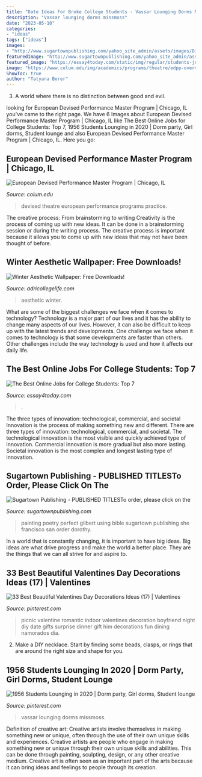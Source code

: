 ```yaml
---
title: "Date Ideas For Broke College Students - Vassar Lounging Dorms Missmoss"
description: "Vassar lounging dorms missmoss"
date: "2023-05-10"
categories:
- "ideas"
tags: ["ideas"]
images:
- "http://www.sugartownpublishing.com/yahoo_site_admin/assets/images/Diane_Rusnak_painting.266174957_std.jpg"
featuredImage: "http://www.sugartownpublishing.com/yahoo_site_admin/assets/images/Diane_Rusnak_painting.266174957_std.jpg"
featured_image: "https://essay4today.com/static/img/regular/students-job.jpg?ver=27Apr20210908"
image: "https://www.colum.edu/img/academics/programs/theatre/edpp-overview.jpg"
ShowToc: true
author: "Tatyana Borer"
---
```



3. A world where there is no distinction between good and evil. 

	

		
looking for European Devised Performance Master Program | Chicago, IL you've came to the right page. We have 6 Images about European Devised Performance Master Program | Chicago, IL like The Best Online Jobs for College Students: Top 7, 1956 Students Lounging in 2020 | Dorm party, Girl dorms, Student lounge and also European Devised Performance Master Program | Chicago, IL. Here you go:
		
    
## European Devised Performance Master Program | Chicago, IL

<img loading=lazy src="https://www.colum.edu/img/academics/programs/theatre/edpp-overview.jpg" onerror="this.onerror=null;this.src='https://tse1.mm.bing.net/th?id=OIP.sGk8trokRAFaA94OKD9j2wHaE8&amp;pid=15.1';" alt="European Devised Performance Master Program | Chicago, IL">

_Source: colum.edu_

>devised theatre european performance programs practice. 

	

The creative process: From brainstorming to writing
Creativity is the process of coming up with new ideas. It can be done in a brainstorming session or during the writing process. The creative process is important because it allows you to come up with new ideas that may not have been thought of before.

    
## Winter Aesthetic Wallpaper: Free Downloads!

<img loading=lazy src="https://adricollegelife.com/wp-content/uploads/2020/11/10-576x1024.png" onerror="this.onerror=null;this.src='https://tse4.mm.bing.net/th?id=OIP.V-f8BnrtbH0fQEUPDB045AHaNK&amp;pid=15.1';" alt="Winter Aesthetic Wallpaper: Free Downloads!">

_Source: adricollegelife.com_

>aesthetic winter. 

	

What are some of the biggest challenges we face when it comes to technology?
Technology is a major part of our lives and it has the ability to change many aspects of our lives. However, it can also be difficult to keep up with the latest trends and developments. One challenge we face when it comes to technology is that some developments are faster than others. Other challenges include the way technology is used and how it affects our daily life.

    
## The Best Online Jobs For College Students: Top 7

<img loading=lazy src="https://essay4today.com/static/img/regular/students-job.jpg?ver=27Apr20210908" onerror="this.onerror=null;this.src='https://tse3.mm.bing.net/th?id=OIP.ooVsJwZXchxzhlz3uI7mlwHaD4&amp;pid=15.1';" alt="The Best Online Jobs for College Students: Top 7">

_Source: essay4today.com_

>. 

	

The three types of innovation: technological, commercial, and societal
Innovation is the process of making something new and different. There are three types of innovation: technological, commercial, and societal. The technological innovation is the most visible and quickly achieved type of innovation. Commercial innovation is more gradual but also more lasting. Societal innovation is the most complex and longest lasting type of innovation.

    
## Sugartown Publishing - PUBLISHED TITLESTo Order, Please Click On The

<img loading=lazy src="http://www.sugartownpublishing.com/yahoo_site_admin/assets/images/Diane_Rusnak_painting.266174957_std.jpg" onerror="this.onerror=null;this.src='https://tse4.mm.bing.net/th?id=OIP.nUIHkivzLiZAJu2C-OtZqgHaFi&amp;pid=15.1';" alt="Sugartown Publishing - PUBLISHED TITLESTo order, please click on the">

_Source: sugartownpublishing.com_

>painting poetry perfect gilbert using bible sugartown publishing she francisco san order dorothy. 

	

In a world that is constantly changing, it is important to have big ideas. Big ideas are what drive progress and make the world a better place. They are the things that we can all strive for and aspire to.

    
## 33 Best Beautiful Valentines Day Decorations Ideas (17) | Valentines

<img loading=lazy src="https://i.pinimg.com/originals/50/12/c6/5012c688d05aa40290edb67926c1d7bd.jpg" onerror="this.onerror=null;this.src='https://tse3.mm.bing.net/th?id=OIP.U-p2-YIGmgMzXGKUC5TplgHaJ4&amp;pid=15.1';" alt="33 Best Beautiful Valentines Day Decorations Ideas (17) | Valentines">

_Source: pinterest.com_

>picnic valentine romantic indoor valentines decoration boyfriend night diy date gifts surprise dinner gift him decorations fun dining namorados dia. 

	

2. Make a DIY necklace. Start by finding some beads, clasps, or rings that are around the right size and shape for you.

    
## 1956 Students Lounging In 2020 | Dorm Party, Girl Dorms, Student Lounge

<img loading=lazy src="https://i.pinimg.com/736x/4d/b8/5c/4db85cef4beb47a4981bf2cef3e5c335.jpg" onerror="this.onerror=null;this.src='https://tse4.mm.bing.net/th?id=OIP.sez3LAs2LsbFD8cu5cgrTwHaFn&amp;pid=15.1';" alt="1956 Students Lounging in 2020 | Dorm party, Girl dorms, Student lounge">

_Source: pinterest.com_

>vassar lounging dorms missmoss. 

	

Definition of creative art: Creative artists involve themselves in making something new or unique, often through the use of their own unique skills and experiences.
Creative artists are people who engage in making something new or unique through their own unique skills and abilities. This can be done through painting, sculpting, design, or any other creative medium. Creative art is often seen as an important part of the arts because it can bring ideas and feelings to people through its creation.

